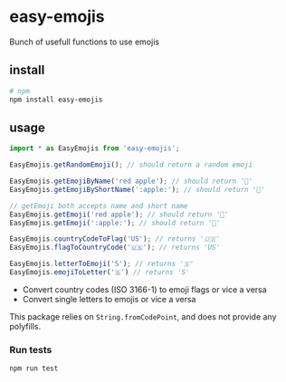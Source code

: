 # easy-emojis

Bunch of usefull functions to use emojis

## install

```bash
# npm
npm install easy-emojis
```

## usage
```javascript
import * as EasyEmojis from 'easy-emojis';

EasyEmojis.getRandomEmoji(); // should return a random emoji

EasyEmojis.getEmojiByName('red apple'); // should return '🍎'
EasyEmojis.getEmojiByShortName(':apple:'); // should return '🍎'

// getEmoji both accepts name and short name
EasyEmojis.getEmoji('red apple'); // should return '🍎'
EasyEmojis.getEmoji(':apple:'); // should return '🍎'

EasyEmojis.countryCodeToFlag('US'); // returns '🇺🇸'
EasyEmojis.flagToCountryCode('🇺🇸'); // returns 'US'

EasyEmojis.letterToEmoji('S'); // returns '🇸'
EasyEmojis.emojiToLetter('🇸') // returns 'S'
```
- Convert country codes (ISO 3166-1) to emoji flags or vice a versa
- Convert single letters to emojis or vice a versa

This package relies on `String.fromCodePoint`, and does not provide any polyfills.

### Run tests
`npm run test`
